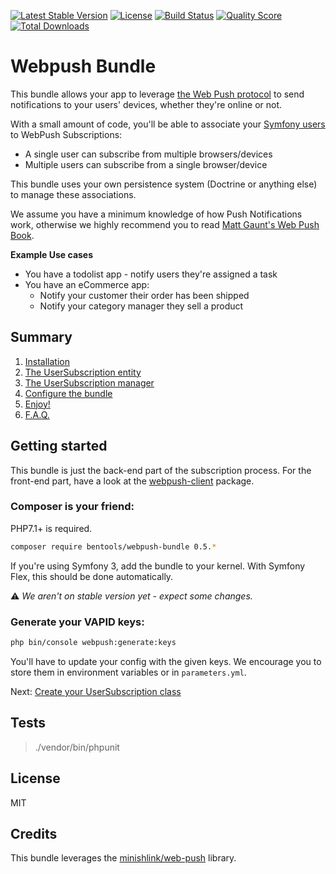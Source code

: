 [![Latest Stable Version](https://poser.pugx.org/bentools/webpush-bundle/v/stable)](https://packagist.org/packages/bentools/webpush-bundle)
[![License](https://poser.pugx.org/bentools/webpush-bundle/license)](https://packagist.org/packages/bentools/webpush-bundle)
[![Build Status](https://img.shields.io/travis/bpolaszek/webpush-bundle/master.svg?style=flat-square)](https://travis-ci.org/bpolaszek/webpush-bundle)
[![Quality Score](https://img.shields.io/scrutinizer/g/bpolaszek/webpush-bundle.svg?style=flat-square)](https://scrutinizer-ci.com/g/bpolaszek/webpush-bundle)
[![Total Downloads](https://poser.pugx.org/bentools/webpush-bundle/downloads)](https://packagist.org/packages/bentools/webpush-bundle)

# Webpush Bundle

This bundle allows your app to leverage [the Web Push protocol](https://developers.google.com/web/fundamentals/push-notifications/web-push-protocol) to send notifications to your users' devices, whether they're online or not.

With a small amount of code, you'll be able to associate your [Symfony users](https://symfony.com/doc/current/security.html#a-create-your-user-class) to WebPush Subscriptions:

* A single user can subscribe from multiple browsers/devices
* Multiple users can subscribe from a single browser/device

This bundle uses your own persistence system (Doctrine or anything else) to manage these associations.

We assume you have a minimum knowledge of how Push Notifications work, otherwise we highly recommend you to read [Matt Gaunt's Web Push Book](https://web-push-book.gauntface.com/).

**Example Use cases**

* You have a todolist app - notify users they're assigned a task
* You have an eCommerce app:
    * Notify your customer their order has been shipped
    * Notify your category manager they sell a product
    

## Summary

1. [Installation](#getting-started)
2. [The UserSubscription entity](doc/01%20-%20The%20UserSubscription%20Class.md)
3. [The UserSubscription manager](doc/02%20-%20The%20UserSubscription%20Manager.md)
4. [Configure the bundle](doc/03%20-%20Configuration.md)
5. [Enjoy!](doc/04%20-%20Usage.md)
6. [F.A.Q.](doc/05%20-%20FAQ.md)

## Getting started

This bundle is just the back-end part of the subscription process. For the front-end part, have a look at the [webpush-client](https://www.npmjs.com/package/webpush-client) package.

### Composer is your friend:

PHP7.1+ is required.

```bash
composer require bentools/webpush-bundle 0.5.*
```

If you're using Symfony 3, add the bundle to your kernel. With Symfony Flex, this should be done automatically.

⚠️ _We aren't on stable version yet - expect some changes._



### Generate your VAPID keys:

```bash
php bin/console webpush:generate:keys
```

You'll have to update your config with the given keys. We encourage you to store them in environment variables or in `parameters.yml`.


Next: [Create your UserSubscription class](doc/01%20-%20The%20UserSubscription%20Class.md)

## Tests

> ./vendor/bin/phpunit

## License

MIT

## Credits

This bundle leverages the [minishlink/web-push](https://github.com/web-push-libs/web-push-php) library.
